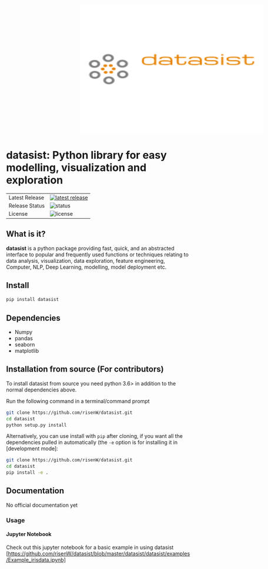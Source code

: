 <div align="center">
  <img src='datasist.png' alt="datasist" style="width: 500px; height: 350px; margin-left: 200px;">
</div>

# datasist: Python library for easy modelling, visualization and exploration

<table>
<tr>
  <td>Latest Release</td>
  <td>
    <a href="https://pypi.org/project/datasist/">
    <img src="https://img.shields.io/badge/pip-v0.1-blue.svg" alt="latest release" />
    </a>
  </td>
</tr>
<tr>
  <td>Release Status</td>
  <td>
    <a>
    <img src="https://img.shields.io/badge/status-alpha-brightgreen.svg" alt="status" />
    </a>
  </td>
</tr>
<tr>
  <td>License</td>
  <td>
    <a>
    <img src="https://img.shields.io/badge/license-MIT-orange.svg" alt="license" />
         </a>
</td>
</tr>

</table>

## What is it?

**datasist** is a python package providing fast, quick, and an abstracted interface to 
popular and frequently used functions or techniques relating to data analysis, visualization, data exploration,
feature engineering, Computer, NLP, Deep Learning, modelling, model deployment etc.

## Install
```sh
pip install datasist
```

## Dependencies
- Numpy
- pandas
- seaborn
- matplotlib


## Installation from source (<b>For contributors</b>)
To install datasist from source you need python 3.6> in addition to the normal
dependencies above. 

Run the following command in a terminal/command prompt

```sh
git clone https://github.com/risenW/datasist.git
cd datasist
python setup.py install
```

Alternatively, you can use install with `pip` after cloning, if you want all the dependencies pulled
in automatically (the `-e` option is for installing it in [development
mode]:

```sh
git clone https://github.com/risenW/datasist.git
cd datasist
pip install -e .
```

## Documentation
No official documentation yet

### Usage
#### Jupyter Notebook
 Check out this jupyter notebook for a basic example in using datasist [https://github.com/risenW/datasist/blob/master/datasist/datasist/examples/Example_irisdata.ipynb]
